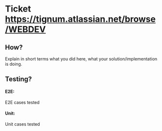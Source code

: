    
# Ticket https://tignum.atlassian.net/browse/WEBDEV

## How?

Explain in short terms what you did here, what your solution/implementation is doing.

## Testing?

#### E2E: 
E2E cases tested
#### Unit:
Unit cases tested